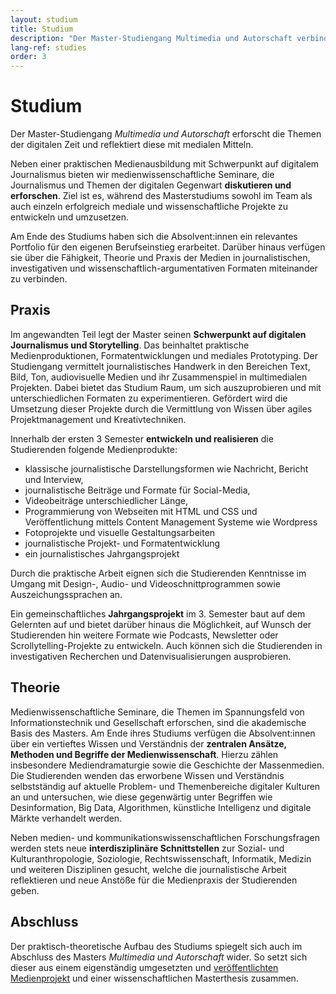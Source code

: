 ```yaml
---
layout: studium
title: Studium
description: "Der Master-Studiengang Multimedia und Autorschaft verbindet medienwissenschaftliche Theorie mit journalistischer Praxis mit Schwerpunkt auf digitalen Medien."
lang-ref: studies
order: 3
---
```


# Studium

Der Master-Studiengang _Multimedia und Autorschaft_ erforscht die Themen der digitalen Zeit und reflektiert diese mit medialen Mitteln.

Neben einer praktischen Medienausbildung mit Schwerpunkt auf digitalem Journalismus bieten wir medienwissenschaftliche Seminare, die Journalismus und Themen der digitalen Gegenwart **diskutieren und erforschen**. Ziel ist es, während des Masterstudiums sowohl im Team als auch einzeln erfolgreich mediale und wissenschaftliche Projekte zu entwickeln und umzusetzen.

Am Ende des Studiums haben sich die Absolvent:innen ein relevantes Portfolio für den eigenen Berufseinstieg erarbeitet. Darüber hinaus verfügen sie über die Fähigkeit, Theorie und Praxis der Medien in journalistischen, investigativen und wissenschaftlich-argumentativen Formaten miteinander zu verbinden.

## Praxis

Im angewandten Teil legt der Master seinen **Schwerpunkt auf digitalen Journalismus und Storytelling**. Das beinhaltet praktische Medienproduktionen, Formatentwicklungen und mediales Prototyping. Der Studiengang vermittelt journalistisches Handwerk in den Bereichen Text, Bild, Ton, audiovisuelle Medien und ihr Zusammenspiel in multimedialen Projekten. Dabei bietet das Studium Raum, um sich auszuprobieren und mit unterschiedlichen Formaten zu experimentieren. Gefördert wird die Umsetzung dieser Projekte durch die Vermittlung von Wissen über agiles Projektmanagement und Kreativtechniken.

Innerhalb der ersten 3 Semester **entwickeln und realisieren** die Studierenden folgende Medienprodukte:

- klassische journalistische Darstellungsformen wie Nachricht, Bericht und Interview,
- journalistische Beiträge und Formate für Social-Media,
- Videobeiträge unterschiedlicher Länge,
- Programmierung von Webseiten mit HTML und CSS und Veröffentlichung mittels Content Management Systeme wie Wordpress
- Fotoprojekte und visuelle Gestaltungsarbeiten
- journalistische Projekt- und Formatentwicklung
- ein journalistisches Jahrgangsprojekt

Durch die praktische Arbeit eignen sich die Studierenden Kenntnisse im Umgang mit Design-, Audio- und Videoschnittprogrammen sowie Auszeichungssprachen an.

Ein gemeinschaftliches **Jahrgangsprojekt** im 3. Semester baut auf dem Gelernten auf und bietet darüber hinaus die Möglichkeit, auf Wunsch der Studierenden hin weitere Formate wie Podcasts, Newsletter oder Scrollytelling-Projekte zu entwickeln. Auch können sich die Studierenden in investigativen Recherchen und Datenvisualisierungen ausprobieren.

## Theorie

Medienwissenschaftliche Seminare, die Themen im Spannungsfeld von Informationstechnik und Gesellschaft erforschen, sind die akademische Basis des Masters. Am Ende ihres Studiums verfügen die Absolvent:innen über ein vertieftes Wissen und Verständnis der **zentralen Ansätze, Methoden und Begriffe der Medienwissenschaft**. Hierzu zählen insbesondere Mediendramaturgie sowie die Geschichte der Massenmedien. Die Studierenden wenden das erworbene Wissen und Verständnis selbstständig auf aktuelle Problem- und Themenbereiche digitaler Kulturen an und untersuchen, wie diese gegenwärtig unter Begriffen wie Desinformation, Big Data, Algorithmen, künstliche Intelligenz und digitale Märkte verhandelt werden.

Neben medien- und kommunikationswissenschaftlichen Forschungsfragen werden stets neue **interdisziplinäre Schnittstellen** zur Sozial- und Kulturanthropologie, Soziologie, Rechtswissenschaft, Informatik, Medizin und weiteren Disziplinen gesucht, welche die journalistische Arbeit reflektieren und neue Anstöße für die Medienpraxis der Studierenden geben.

## Abschluss

Der praktisch-theoretische Aufbau des Studiums spiegelt sich auch im Abschluss des Masters _Multimedia und Autorschaft_ wider. So setzt sich dieser aus einem eigenständig umgesetzten und [veröffentlichten Medienprojekt](/showroom) und einer wissenschaftlichen Masterthesis zusammen.
